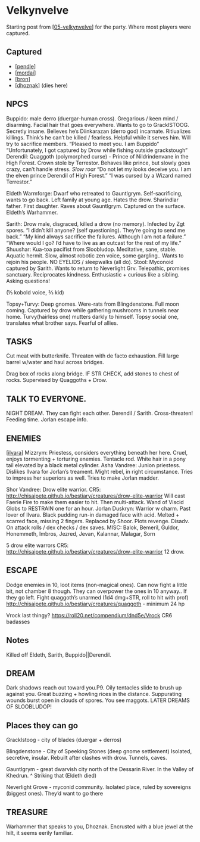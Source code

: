 # Velkynvelve
Starting post from [[05-velkynvelve]] for the party. Where most players were captured.

## Captured

- [[pendle]]
- [[mordai]]
- [[bron]]
- [[dhoznak]] (dies here)


## NPCS
Buppido: male derro (duergar-human cross). Gregarious / keen mind / disarming.
Facial hair that goes everywhere. Wants to go to GracklSTOOG.
Secretly insane. Believes he’s Diinkarazan (derro god) incarnate. Ritiualizes killings.
Think’s he can’t be killed / fearless. Helpful while it serves him. Will try to sacrifice members.
“Pleased to meet you. I am Buppido”
“Unfortunately, I got captured by Drow while fishing outside grackstough”
Derendil: Quaggoth (polymorphed curse) - Prince of Nildrindenvane in the High Forest.
Crown stole by Terrestor. Behaves like prince, but slowly goes crazy, can’t handle stress.
*Slow roar* “Do not let my looks deceive you. I am the elven prince Derendil of High Forest.”
“I was cursed by a Wizard named Terrestor.”

Eldeth Warmforge: Dwarf who retreated to Gauntlgrym. Self-sacrificing, wants to go back.
Left family at young age. Hates the drow. Sharindlar father. First daughter.
Raves about Gauntlgrym. Captured on the surface. Eldeth’s Warhammer.

Sarith: Drow male, disgraced, killed a drow (no memory). Infected by Zgt spores.
“I didn’t kill anyone? (self questioning). They’re going to send me back.”
“My kind always sacrifice the failures. Although I am not a failure.”
“Where would I go? I’d have to live as an outcast for the rest of my life.”
Shuushar: Kua-toa pacifist from Sloobludop. Meditative, sane, stable. Aquatic hermit.
Slow, almost robotic zen voice, some gargling.. Wants to rejoin his people. NO EYELIDS / sleepwalks (all do).
Stool: Myconoid captured by Sarith. Wants to return to Neverlight Grv. Telepathic, promises sanctuary. Reciprocates kindness. Enthusiastic + curious like a sibling. Asking questions!

(⅓ kobold voice, ⅔ kid)

Topsy+Turvy: Deep gnomes. Were-rats from Blingdenstone. Full moon coming.
Captured by drow while gathering mushrooms in tunnels near home.
Turvy(hairless one) mutters darkly to himself. Topsy social one, translates what brother says. Fearful of allies.

## TASKS
Cut meat with butterknife. Threaten with de facto exhaustion.
Fill large barrel w/water and haul across bridges.

Drag box of rocks along bridge. IF STR CHECK, add stones to chest of rocks.
Supervised by Quaggoths + Drow.

## TALK TO EVERYONE.
NIGHT DREAM.
They can fight each other. Derendil / Sarith. Cross-threaten!
Feeding time. Jorlan escape info.

## ENEMIES

[[ilvara]] Mizzrym: Priestess, considers everything beneath her here.
Cruel, enjoys tormenting + torturing enemies. Tentacle rod.
White hair in a pony tail elevated by a black metal cylinder.
Asha Vandree: Junion priestess. Dislikes Ilvara for Jorlan’s treament. Might rebel, in right circumstance. Tries to impress her superiors as well. Tries to make Jorlan madder.

Shor Vandree: Drow elite warrior. CR5: http://chisaipete.github.io/bestiary/creatures/drow-elite-warrior
Will cast Faerie Fire to make them easier to hit. Then multi-attack.
Wand of Viscid Globs to RESTRAIN one for an hour.
Jorlan Duskryn: Warrior w charm. Past lover of Ilvara. Black pudding run-in damaged face with acid. Melted + scarred face, missing 2 fingers. Replaced by Shoor. Plots revenge.
Disadv. On attack rolls / dex checks / dex saves.
MISC: Balok, Bemeril, Guldor, Honemmeth, Imbros, Jezred, Jevan, Kalannar, Malagar, Sorn

5 drow elite warrors CR5: http://chisaipete.github.io/bestiary/creatures/drow-elite-warrior
12 drow.

## ESCAPE
Dodge enemies in 10, loot items (non-magical ones). Can now fight a little bit, not chamber 8 though. They can overpower the ones in 10 anyway..
If they go left. Fight quaggoth’s unarmed (1d4 dmg+STR, roll to hit with prof)
http://chisaipete.github.io/bestiary/creatures/quaggoth - minimum 24 hp

Vrock last thingy? https://roll20.net/compendium/dnd5e/Vrock CR6 badasses

## Notes
Killed off Eldeth, Sarith, Buppido||Derendil.

## DREAM
Dark shadows reach out toward you.P9. Oily tentacles slide to brush up against you. Great buzzing + howling rices in the distance. Suppurating wounds burst open in clouds of spores. You see maggots.
LATER DREAMS OF SLOOBLUDOP!

## Places they can go
Gracklstoog - city of blades (duergar + derros)

Blingdenstone - City of Speeking Stones (deep gnome settlement)
Isolated, secretive, insular. Rebuilt after clashes with drow. Tunnels, caves.

Gauntlgrym - great dwarvish city north of the Dessarin River. In the Valley of Khedrun.
^ Striking that (Eldeth died)

Neverlight Grove - myconid community. Isolated place, ruled by sovereigns (biggest ones).
They’d want to go there

## TREASURE
Warhammer that speaks to you, Dhoznak. Encrusted with a blue jewel at the hilt, it seems eerily familiar.


[//begin]: # "Autogenerated link references for markdown compatibility"
[05-velkynvelve]: ../recaps/05-velkynvelve "05-velkynvelve"
[pendle]: ../pcs/pendle "Pendleblip"
[mordai]: ../pcs/mordai "Mordai"
[bron]: ../pcs/bron "Bron"
[dhoznak]: ../pcs/dhoznak "Dhoznak"
[ilvara]: ../npcs/ilvara "Ilvara"
[//end]: # "Autogenerated link references"
